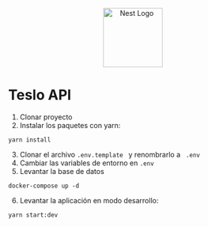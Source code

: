 <p align="center">
  <a href="http://nestjs.com/" target="blank"><img src="https://nestjs.com/img/logo-small.svg" width="120" alt="Nest Logo" /></a>
</p>

# Teslo API

1. Clonar proyecto
2. Instalar los paquetes con yarn:
```
yarn install
```
3. Clonar el archivo ```.env.template ``` y renombrarlo a ``` .env```
4. Cambiar las variables de entorno en ```.env```
5. Levantar la base de datos
```
docker-compose up -d
```

6.  Levantar la aplicación en modo desarrollo:
```
yarn start:dev
```